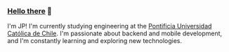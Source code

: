### [Hello there](https://www.youtube.com/watch?v=rEq1Z0bjdwc&ab_channel=ShortClips) 👋 

I'm JP! I'm currently studying engineering at the [Pontificia Universidad Católica de Chile](https://uc.cl/). I'm passionate about backend and mobile development, and I'm constantly learning and exploring new technologies.
